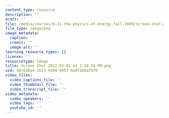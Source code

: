 ```yaml
---
content_type: resource
description: ''
draft: ''
file: /media/courses/8-21-the-physics-of-energy-fall-2009/screen-shot-2022-03-02-at-35659-pm.png
file_type: image/png
image_metadata:
  caption: ''
  credit: ''
  image-alt: ''
learning_resource_types: []
license: ''
resourcetype: Image
title: Screen Shot 2022-03-02 at 3.56.59 PM.png
uid: 48c6d8a4-2b13-4494-9057-badf5bbaf970
video_files:
  video_captions_file: ''
  video_thumbnail_file: ''
  video_transcript_file: ''
video_metadata:
  video_speakers: ''
  video_tags: ''
  youtube_id: ''
---
```

